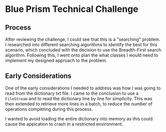 # Blue Prism Technical Challenge

## Process

After reviewing the challenge, I could see that this is a "searching" problem. I researched into different searching algorithms to identify the best for this scenario, which concluded with the decision to use the Breadth-First search algorithm. Following this, I went onto plan the what classes I would need to implement my designed approach to the problem.

## Early Considerations

One of the early considerations I needed to address was how I was going to read from the dictionary txt file. I came to the conclusion to use a `FileStream` and to read the dictionary line by line for simplicity. This was then extended to retrieve more lines in a batch, to reduce the number of operations completing during this process.

I wanted to avoid loading the entire dictionary into memory as this could cause the appication to crash in a restricted environment.